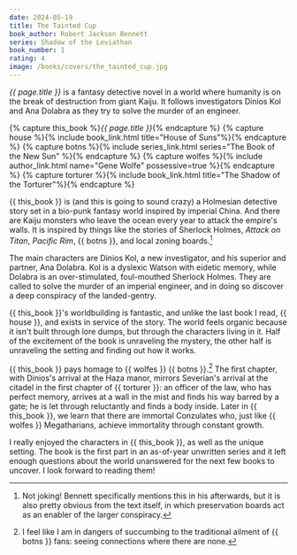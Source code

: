 ```yaml
---
date: 2024-05-19
title: The Tainted Cup
book_author: Robert Jackson Bennett
series: Shadow of the Leviathan
book_number: 1
rating: 4
image: /books/covers/the_tainted_cup.jpg
---
```


<cite class="book-title">{{ page.title }}</cite> is a fantasy detective novel
in a world where humanity is on the break of destruction from giant Kaiju. It
follows investigators Dinios Kol and Ana Dolabra as they try to solve the
murder of an engineer.

{% capture this_book %}<cite class="book-title">{{ page.title }}</cite>{% endcapture %}
{% capture house %}{% include book_link.html title="House of Suns"%}{% endcapture %}
{% capture botns %}{% include series_link.html series="The Book of the New Sun" %}{% endcapture %}
{% capture wolfes %}{% include author_link.html name="Gene Wolfe" possessive=true %}{% endcapture %}
{% capture torturer %}{% include book_link.html title="The Shadow of the Torturer"%}{% endcapture %}

{{ this_book }} is (and this is going to sound crazy) a Holmesian detective
story set in a bio-punk fantasy world inspired by imperial China. And there
are Kaiju monsters who leave the ocean every year to attack the empire's
walls. It is inspired by things like the stories of Sherlock Holmes,
<cite>Attack on Titan</cite>, <cite>Pacific Rim</cite>, {{ botns }}, and local
zoning boards.[^zoning]

[^zoning]:
    Not joking! Bennett specifically mentions this in his afterwards, but it
    is also pretty obvious from the text itself, in which preservation boards
    act as an enabler of the larger conspiracy.

The main characters are Dinios Kol, a new investigator, and his superior and
partner, Ana Dolabra. Kol is a dyslexic Watson with eidetic memory, while
Dolabra is an over-stimulated, foul-mouthed Sherlock Holmes. They are called
to solve the murder of an imperial engineer, and in doing so discover a deep
conspiracy of the landed-gentry.

{{ this_book }}'s worldbuilding is fantastic, and unlike the last book I read,
{{ house }}, and exists in service of the story. The world feels organic
because it isn't built through lore dumps, but through the characters living
in it. Half of the excitement of the book is unraveling the mystery, the other
half is unraveling the setting and finding out how it works.

{{ this_book }} pays homage to {{ wolfes }} {{ botns }}.[^botns] The first
chapter, with Dinios's arrival at the Haza manor, mirrors Severian's arrival
at the citadel in the first chapter of {{ torturer }}: an officer of the law,
who has perfect memory, arrives at a wall in the mist and finds his way barred
by a gate; he is let through reluctantly and finds a body inside. Later in {{
this_book }}, we learn that there are immortal Conzulates who, just like {{
wolfes }} Megatharians, achieve immortality through constant growth.

[^botns]:
    I feel like I am in dangers of succumbing to the traditional ailment of {{
    botns }} fans: seeing connections where there are none.

I really enjoyed the characters in {{ this_book }}, as well as the unique
setting. The book is the first part in an as-of-year unwritten series and it
left enough questions about the world unanswered for the next few books to
uncover. I look forward to reading them!
